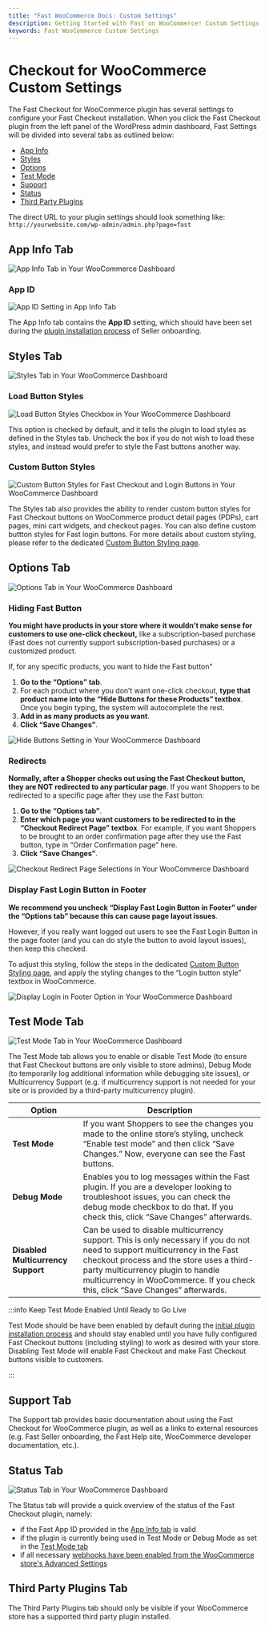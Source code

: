 ```yaml
---
title: "Fast WooCommerce Docs: Custom Settings"
description: Getting Started with Fast on WooCommerce! Custom Settings
keywords: Fast WooCommerce Custom Settings
---
```


# Checkout for WooCommerce Custom Settings

The Fast Checkout for WooCommerce plugin has several settings to configure your Fast Checkout installation. When you click the Fast Checkout plugin from the left panel of the WordPress admin dashboard, Fast Settings will be divided into several tabs as outlined below:

- [App Info](#app-info-tab)
- [Styles](#styles-tab)
- [Options](#options-tab)
- [Test Mode](#test-mode-tab)
- [Support](#support-tab)
- [Status](#status-tab)
- [Third Party Plugins](#third-party-plugins-tab)

The direct URL to your plugin settings should look something like:
`http://yourwebsite.com/wp-admin/admin.php?page=fast`

## App Info Tab

![App Info Tab in Your WooCommerce Dashboard](../../../images/woocommerce/app-info-tab.png)

### App ID

![App ID Setting in App Info Tab](images/woocommerce-settings-app-id-in-app-info-tab.png)

The App Info tab contains the **App ID** setting, which should have been set during the [plugin installation process](/developer-portal/for-developers/woocommerce/install/install-plugin#connect-your-fast-app-id-to-the-fast-checkout-plugin) of Seller onboarding.

## Styles Tab

![Styles Tab in Your WooCommerce Dashboard](../../../images/woocommerce/styles-tab.png)

### Load Button Styles

![Load Button Styles Checkbox in Your WooCommerce Dashboard](images/woocommerce-settings-load-styles-checkbox.png)

This option is checked by default, and it tells the plugin to load styles as defined in the Styles tab. Uncheck the box if you do not wish to load these styles, and instead would prefer to style the Fast buttons another way.

### Custom Button Styles

![Custom Button Styles for Fast Checkout and Login Buttons in Your WooCommerce Dashboard](images/woocommerce-settings-custom-button-styles.png)

The Styles tab also provides the ability to render custom button styles for Fast Checkout buttons on WooCommerce product detail pages (PDPs), cart pages, mini cart widgets, and checkout pages. You can also define custom buttton styles for Fast login buttons. For more details about custom styling, please refer to the dedicated [Custom Button Styling page](/developer-portal/for-developers/woocommerce/customization/custom-checkout-button-styling).

## Options Tab

![Options Tab in Your WooCommerce Dashboard](../../../images/woocommerce/options-tab.png)

### Hiding Fast Button

**You might have products in your store where it wouldn’t make sense for customers to use one-click checkout,** like a subscription-based purchase (Fast does not currently support subscription-based purchases) or a customized product.

If, for any specific products, you want to hide the Fast button"

1.  **Go to the “Options” tab**.
2.  For each product where you don’t want one-click checkout, **type that product name into the “Hide Buttons for these Products” textbox**. Once you begin typing, the system will autocomplete the rest.
3.  **Add in as many products as you want**.
4.  **Click “Save Changes”**.

![Hide Buttons Setting in Your WooCommerce Dashboard](images/woocommerce-settings-hide-buttons.png)

### Redirects

**Normally, after a Shopper checks out using the Fast Checkout button, they are NOT redirected to any particular page**. If you want Shoppers to be redirected to a specific page after they use the Fast button:

1. **Go to the “Options tab”**.
2. **Enter which page you want customers to be redirected to in the “Checkout Redirect Page” textbox**. For example, if you want Shoppers to be brought to an order confirmation page after they use the Fast button, type in “Order Confirmation page” here.
3. **Click “Save Changes”**.

![Checkout Redirect Page Selections in Your WooCommerce Dashboard](images/woocommerce-settings-redirect.png)

### Display Fast Login Button in Footer

**We recommend you uncheck “Display Fast Login Button in Footer” under the “Options tab” because this can cause page layout issues**.

However, if you really want logged out users to see the Fast Login Button in the page footer (and you can do style the button to avoid layout issues), then keep this checked.

To adjust this styling, follow the steps in the dedicated [Custom Button Styling page](/developer-portal/for-developers/woocommerce/customization/custom-checkout-button-styling), and apply the styling changes to the “Login button style” textbox in WooCommerce.

![Display Login in Footer Option in Your WooCommerce Dashboard](images/woocommerce-settings-login-in-footer.png)

## Test Mode Tab

![Test Mode Tab in Your WooCommerce Dashboard](../../../images/woocommerce/test-mode-tab.png)

The Test Mode tab allows you to enable or disable Test Mode (to ensure that Fast Checkout buttons are only visible to store admins), Debug Mode (to temporarily log additional information while debugging site issues), or Multicurrency Support (e.g. if multicurrency support is not needed for your site or is provided by a third-party multicurrency plugin).

| Option                             | Description                                                                                                                                                                                                                                                                                     |
| ---------------------------------- | ----------------------------------------------------------------------------------------------------------------------------------------------------------------------------------------------------------------------------------------------------------------------------------------------- |
| **Test Mode**                      | If you want Shoppers to see the changes you made to the online store’s styling, uncheck “Enable test mode” and then click “Save Changes.” Now, everyone can see the Fast buttons.                                                                                                               |
| **Debug Mode**                     | Enables you to log messages within the Fast plugin. If you are a developer looking to troubleshoot issues, you can check the debug mode checkbox to do that. If you check this, click “Save Changes” afterwards.                                                                                |
| **Disabled Multicurrency Support** | Can be used to disable multicurrency support. This is only necessary if you do not need to support multicurrency in the Fast checkout process and the store uses a third-party multicurrency plugin to handle multicurrency in WooCommerce. If you check this, click “Save Changes” afterwards. |

:::info Keep Test Mode Enabled Until Ready to Go Live

Test Mode should be have been enabled by default during the [initial plugin installation process](/developer-portal/for-developers/woocommerce/install/test-mode) and should stay enabled until you have fully configured Fast Checkout buttons (including styling) to work as desired with your store. Disabling Test Mode will enable Fast Checkout and make Fast Checkout buttons visible to customers.

:::

## Support Tab

The Support tab provides basic documentation about using the Fast Checkout for WooCommerce plugin, as well as a links to external resources (e.g. Fast Seller onboarding, the Fast Help site, WooCommerce developer documentation, etc.).

## Status Tab

![Status Tab in Your WooCommerce Dashboard](../../../images/woocommerce/status-tab.png)

The Status tab will provide a quick overview of the status of the Fast Checkout plugin, namely:

- if the Fast App ID provided in the [App Info tab](#app-info-tab) is valid
- if the plugin is currently being used in Test Mode or Debug Mode as set in the [Test Mode tab](#test-mode-tab)
- if all necessary [webhooks have been enabled from the WooCommerce store's Advanced Settings](../pre-install/verify-webhooks#optional-manually-add-missing-webhooks)

## Third Party Plugins Tab

The Third Party Plugins tab should only be visible if your WooCommerce store has a supported third party plugin installed.
